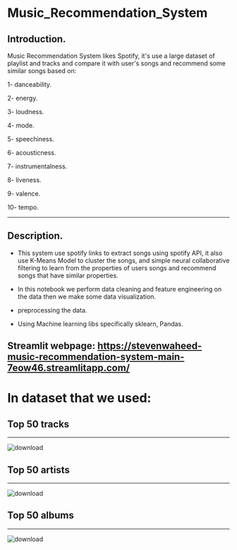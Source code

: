 # Music_Recommendation_System

## Introduction.
Music Recommendation System likes Spotify, it's use a large dataset of playlist and tracks and compare it with user's songs and recommend some similar songs based on:

1- danceability.

2- energy.

3- loudness.

4- mode.

5- speechiness.

6- acousticness. 

7- instrumentalness.

8- liveness.

9- valence. 

10- tempo.

----------------------------------------------------------------------------------------
## Description.
- This system use spotify links to extract songs using spotify API, it also use K-Means Model to cluster the songs, and simple neural collaborative filtering to learn from the properties of users songs and recommend songs that have similar properties. 

- In this notebook we perform data cleaning and feature engineering on the data then we make some data visualization.
- preprocessing the data.
- Using Machine learning libs specifically sklearn, Pandas.


## Streamlit webpage: https://stevenwaheed-music-recommendation-system-main-7eow46.streamlitapp.com/


# In dataset that we used:

## Top 50 tracks
-------------------------------------
![download](https://user-images.githubusercontent.com/83607748/190687547-8e5647da-c698-429f-93e1-d1dfd61c7289.png)


## Top 50 artists
-------------------------------------
![download](https://user-images.githubusercontent.com/83607748/190687700-5c664d9c-1ed9-434f-a101-a30d3f85f854.png)


## Top 50 albums
-------------------------------------
![download](https://user-images.githubusercontent.com/83607748/190687777-9a1c2911-db87-4d3f-917e-8e4bfd1da328.png)





